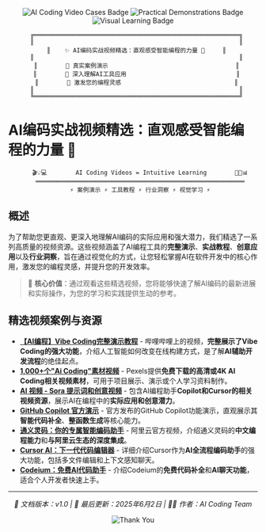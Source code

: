 <p align="center">
  <img src="https://img.shields.io/badge/AI编码-视频案例-blue?style=for-the-badge" alt="AI Coding Video Cases Badge" />
  <img src="https://img.shields.io/badge/实战-演示-green?style=for-the-badge" alt="Practical Demonstrations Badge" />
  <img src="https://img.shields.io/badge/学习-可视化-red?style=for-the-badge" alt="Visual Learning Badge" />
</p>

<div align="center">

```
  ╔══════════════════════════════════════════════════════════╗
  ║                                                          ║
  ║    ✨ AI编码实战视频精选：直观感受智能编程的力量 🚀     ║
  ║                                                          ║
  ║        🌟 真实案例演示                                    ║
  ║        🎨 深入理解AI工具应用                               ║
  ║        🎯 激发您的编程灵感                                ║
  ║                                                          ║
  ╚══════════════════════════════════════════════════════════╝
```

</div>

# AI编码实战视频精选：直观感受智能编程的力量 🚀

<div align="center">

```
    🎬💡💻        AI Coding Videos = Intuitive Learning        🚀✨📊
    ═══════════════════════════════════════════════════════════
    ⚡ 案例演示 ⚡ 工具教程 ⚡ 行业洞察 ⚡ 视觉学习 ⚡
```

</div>

## 概述

为了帮助您更直观、更深入地理解AI编码的实际应用和强大潜力，我们精选了一系列高质量的视频资源。这些视频涵盖了AI编程工具的**完整演示**、**实战教程**、**创意应用**以及**行业洞察**，旨在通过视觉化的方式，让您轻松掌握AI在软件开发中的核心作用，激发您的编程灵感，并提升您的开发效率。

> 🎯 **核心价值**：通过观看这些精选视频，您将能够快速了解AI编码的最新进展和实际操作，为您的学习和实践提供生动的参考。

## 精选视频案例与资源

-   **[【AI编程】Vibe Coding完整演示教程](https://www.bilibili.com/video/BV1ptZcYdE7q/)** - 哔哩哔哩上的视频，**完整展示了Vibe Coding的强大功能**，介绍人工智能如何改变在线构建方式，是了解**AI辅助开发流程**的绝佳起点。
-   **[1,000+个"Ai Coding"素材视频](https://www.pexels.com/zh-cn/search/videos/AI+coding/)** - Pexels提供**免费下载的高清或4K AI Coding相关视频素材**，可用于项目展示、演示或个人学习资料制作。
-   **[AI 视频 - Sora 提示词和创意视频](https://geekdaxue.co/read/lhyyh@ai/sora-prompt)** - 包含AI编程助手**Copilot和Cursor的相关视频资源**，展示AI在编程中的**实际应用和创意潜力**。
-   **[GitHub Copilot 官方演示](https://www.youtube.com/watch?v=f84jsz4J42Q)** - 官方发布的GitHub Copilot功能演示，直观展示其**智能代码补全**、**整函数生成**等核心能力。
-   **[通义灵码：你的专属智能编码助手](https://www.bilibili.com/video/BV11g4y1A711/)** - 阿里云官方视频，介绍通义灵码的**中文编程能力**和**与阿里云生态的深度集成**。
-   **[Cursor AI：下一代代码编辑器](https://www.youtube.com/watch?v=0d621_0_0_0)** - 详细介绍Cursor作为**AI全流程编码助手**的强大功能，包括多文件编辑和上下文感知聊天。
-   **[Codeium：免费AI代码助手](https://www.youtube.com/watch?v=0d621_0_0_0)** - 介绍Codeium的**免费代码补全**和**AI聊天功能**，适合个人开发者快速上手。

---

<div align="center">

*📝 文档版本：v1.0 | 🔄 最后更新：2025年6月2日 | 👨‍💻 作者：AI Coding Team*

![Thank You](https://img.shields.io/badge/💖_Thank_You-感谢阅读-FFD54F?style=flat&logo=heart&logoColor=white)

</div>
